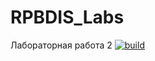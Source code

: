 # RPBDIS_Labs
Лабораторная работа 2 
[![build](https://github.com/omrfresh/RPBDIS_Labs/actions/workflows/dotnet.yml/badge.svg?branch=Lab2)](https://github.com/omrfresh/RPBDIS_Labs/actions/workflows/dotnet.yml)
